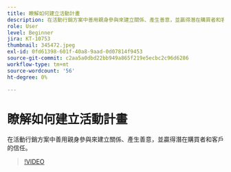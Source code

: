 ```yaml
---
title: 瞭解如何建立活動計畫
description: 在活動行銷方案中善用親身參與來建立關係、產生善意，並贏得潛在購買者和客戶的信任。
role: User
level: Beginner
jira: KT-10753
thumbnail: 345472.jpeg
exl-id: 0fd61398-601f-40a8-9aad-0d07814f9453
source-git-commit: c2aa5a0dbd22bb949a865f219e5ecbc2c96d6286
workflow-type: tm+mt
source-wordcount: '56'
ht-degree: 0%

---
```


# 瞭解如何建立活動計畫

在活動行銷方案中善用親身參與來建立關係、產生善意，並贏得潛在購買者和客戶的信任。

>[!VIDEO](https://video.tv.adobe.com/v/345472/?quality=12&learn=on)
